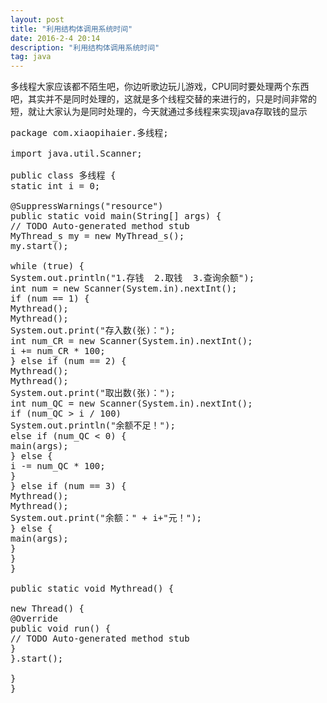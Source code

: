 ```yaml
---
layout: post
title: "利用结构体调用系统时间"
date: 2016-2-4 20:14
description: "利用结构体调用系统时间"
tag: java
---
```


多线程大家应该都不陌生吧，你边听歌边玩儿游戏，CPU同时要处理两个东西吧，其实并不是同时处理的，这就是多个线程交替的来进行的，只是时间非常的短，就让大家认为是同时处理的，今天就通过多线程来实现java存取钱的显示
<pre>
package com.xiaopihaier.多线程;

import java.util.Scanner;

public class 多线程 {
static int i = 0;

@SuppressWarnings("resource")
public static void main(String[] args) {
// TODO Auto-generated method stub
MyThread_s my = new MyThread_s();
my.start();

while (true) {
System.out.println("1.存钱  2.取钱  3.查询余额");
int num = new Scanner(System.in).nextInt();
if (num == 1) {
Mythread();
Mythread();
System.out.print("存入数(张)：");
int num_CR = new Scanner(System.in).nextInt();
i += num_CR * 100;
} else if (num == 2) {
Mythread();
Mythread();
System.out.print("取出数(张)：");
int num_QC = new Scanner(System.in).nextInt();
if (num_QC > i / 100)
System.out.println("余额不足！");
else if (num_QC < 0) {
main(args);
} else {
i -= num_QC * 100;
}
} else if (num == 3) {
Mythread();
Mythread();
System.out.print("余额：" + i+"元！");
} else {
main(args);
}
}
}

public static void Mythread() {

new Thread() {
@Override
public void run() {
// TODO Auto-generated method stub
}
}.start();

}
}
